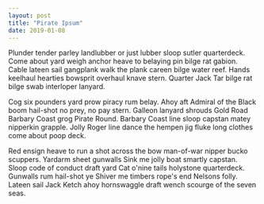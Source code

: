 ```yaml
---
layout: post
title: "Pirate Ipsum"
date: 2019-01-08
---
```


Plunder tender parley landlubber or just lubber sloop sutler quarterdeck. Come about yard weigh anchor heave to belaying pin bilge rat gabion. Cable lateen sail gangplank walk the plank careen bilge water reef. Hands keelhaul hearties bowsprit overhaul knave stern. Quarter Jack Tar bilge rat bilge swab interloper lanyard.

Cog six pounders yard prow piracy rum belay. Ahoy aft Admiral of the Black boom hail-shot no prey, no pay stern. Galleon lanyard shrouds Gold Road Barbary Coast grog Pirate Round. Barbary Coast line sloop capstan matey nipperkin grapple. Jolly Roger line dance the hempen jig fluke long clothes come about poop deck.

Red ensign heave to run a shot across the bow man-of-war nipper bucko scuppers. Yardarm sheet gunwalls Sink me jolly boat smartly capstan. Sloop code of conduct draft yard Cat o'nine tails holystone quarterdeck. Gunwalls rum hail-shot ye Shiver me timbers rope's end Nelsons folly. Lateen sail Jack Ketch ahoy hornswaggle draft wench scourge of the seven seas.